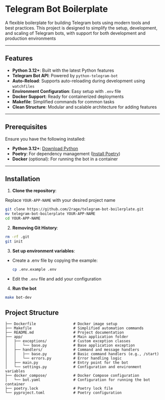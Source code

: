 # Telegram Bot Boilerplate

A flexible boilerplate for building Telegram bots using modern tools and best practices. This project is designed to simplify the setup, development, and scaling of Telegram bots, with support for both development and production environments

---

## Features

- **Python 3.12+**: Built with the latest Python features
- **Telegram Bot API**: Powered by `python-telegram-bot`
- **Auto-Reload**: Supports auto-reloading during development using `watchfiles`
- **Environment Configuration**: Easy setup with `.env` file
- **Docker Support**: Ready for containerized deployments
- **Makefile**: Simplified commands for common tasks
- **Clean Structure**: Modular and scalable architecture for adding features

---

## Prerequisites

Ensure you have the following installed:

- **Python 3.12+**: [Download Python](https://www.python.org/downloads/)
- **Poetry**: For dependency management ([Install Poetry](https://python-poetry.org/docs/#installation))
- **Docker** (optional): For running the bot in a container

---

## Installation

1. **Clone the repository**:

Replace `YOUR-APP-NAME` with your desired project name

```bash
git clone https://github.com/2rage/telegram-bot-boilerplate.git
mv telegram-bot-boilerplate YOUR-APP-NAME
cd YOUR-APP-NAME
```

2. **Removing Git History**:

```bash
rm -rf .git
git init
```

3. **Set up environment variables**:
- Create a .env file by copying the example:

    ```bash
    cp .env.example .env
    ```

- Edit the `.env` file and add your configuration

4. **Run the bot**

```bash
make bot-dev
```

## Project Structure

```
├── Dockerfile                 # Docker image setup
├── Makefile                   # Simplified automation commands
├── README.md                  # Project documentation
├── app/                       # Main application folder
│   ├── exceptions/            # Custom exception classes
│   │   └── base.py            # Base application exception
│   ├── handlers/              # Command and message handlers
│   │   ├── base.py            # Basic command handlers (e.g., /start)
│   │   └── errors.py          # Error handling logic
│   ├── main.py                # Entry point for the bot
│   └── settings.py            # Configuration and environment variables
├── docker_compose/            # Docker Compose configuration
│   └── bot.yaml               # Configuration for running the bot container
├── poetry.lock                # Poetry lock file
└── pyproject.toml             # Poetry configuration
```
